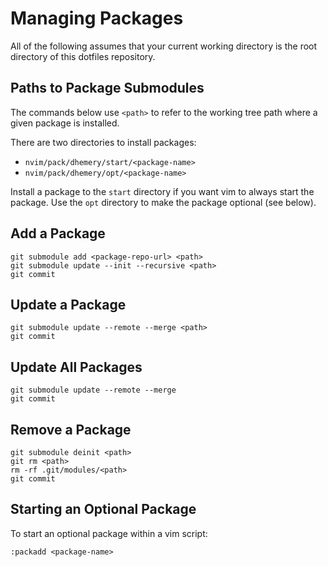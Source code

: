 # Managing Packages

All of the following
assumes that your current working directory
is the root directory of this dotfiles repository.

## Paths to Package Submodules

The commands below use `<path>`
to refer to the working tree path
where a given package is installed.

There are two directories to install packages:

- `nvim/pack/dhemery/start/<package-name>`
- `nvim/pack/dhemery/opt/<package-name>`

Install a package to the `start` directory
if you want vim to always start the package.
Use the `opt` directory
to make the package optional
(see below).

## Add a Package

    git submodule add <package-repo-url> <path>
    git submodule update --init --recursive <path>
    git commit

## Update a Package

    git submodule update --remote --merge <path>
    git commit

## Update All Packages

    git submodule update --remote --merge
    git commit

## Remove a Package

    git submodule deinit <path>
    git rm <path>
    rm -rf .git/modules/<path>
    git commit

## Starting an Optional Package

To start an optional package within a vim script:

    :packadd <package-name>

